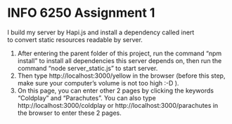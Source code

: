 INFO 6250 Assignment 1
=============
I build my server by Hapi.js and install a dependency called inert   
to convert static resources readable by server.

1. After entering the parent folder of this project, run the
command “npm install” to install all dependencies this server
depends on, then run the command “node server_static.js” to
start server.
2. Then type http://localhost:3000/yellow in the browser
(before this step, make sure your computer’s volume is not too high :-D ). 
3. On this page, you can enter other 2 pages by clicking the keywords
“Coldplay” and “Parachutes”. You can also type 
http://localhost:3000/coldplay or http://localhost:3000/parachutes
in the browser to enter these 2 pages.
